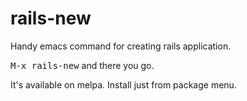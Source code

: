 rails-new
=========

Handy emacs command for creating rails application.

<kbd>M-x rails-new</kbd> and there you go.

It's available on melpa.
Install just from package menu.
